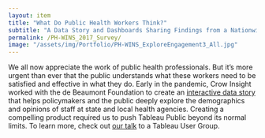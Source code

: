 ```yaml
---
layout: item
title: "What Do Public Health Workers Think?"
subtitle: "A Data Story and Dashboards Sharing Findings from a Nationwide Survey"
permalink: /PH-WINS_2017_Survey/
image: "/assets/img/Portfolio/PH-WINS_ExploreEngagement3_All.jpg"
---
```

We all now appreciate the work of public health professionals. But it’s more urgent than ever that the public understands what these workers need to be satisfied and effective in what they do. Early in the pandemic, Crow Insight worked with the de Beaumont Foundation to create an [interactive data story](https://www.debeaumont.org/phwins-signup/ph-wins-explore-the-data/) that helps policymakers and the public deeply explore the demographics and opinions of staff at state and local health agencies. Creating a compelling product required us to push Tableau Public beyond its normal limits. To learn more, check out [our talk](https://youtu.be/u_iayFA9XuA?t=2914) to a Tableau User Group. 
